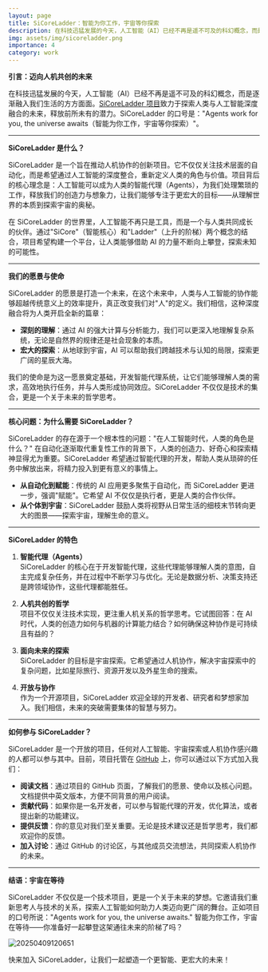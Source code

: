 ```yaml
---
layout: page
title: SiCoreLadder：智能为你工作，宇宙等你探索
description: 在科技迅猛发展的今天，人工智能（AI）已经不再是遥不可及的科幻概念，而是逐渐融入我们生活的方方面面。SiCoreLadder 项目正是这一浪潮中的先锋，致力于探索人类与人工智能深度融合的未来，释放前所未有的潜力。SiCoreLadder 的口号是："Agents work for you, the universe awaits（智能为你工作，宇宙等你探索）"，这不仅是一个愿景，更是对未来科技与人类关系的深刻思考。
img: assets/img/sicoreladder.png
importance: 4
category: work
---
```


**引言：迈向人机共创的未来**

在科技迅猛发展的今天，人工智能（AI）已经不再是遥不可及的科幻概念，而是逐渐融入我们生活的方方面面。[SiCoreLadder 项目](https://github.com/1587causalai/SiCoreLadder)致力于探索人类与人工智能深度融合的未来，释放前所未有的潜力。SiCoreLadder 的口号是："Agents work for you, the universe awaits（智能为你工作，宇宙等你探索）"。

---

**SiCoreLadder 是什么？**

SiCoreLadder 是一个旨在推动人机协作的创新项目。它不仅仅关注技术层面的自动化，而是希望通过人工智能的深度整合，重新定义人类的角色与价值。项目背后的核心理念是：人工智能可以成为人类的智能代理（Agents），为我们处理繁琐的工作，释放我们的创造力与想象力，让我们能够专注于更宏大的目标——从理解世界的本质到探索宇宙的奥秘。

在 SiCoreLadder 的世界里，人工智能不再只是工具，而是一个与人类共同成长的伙伴。通过"SiCore"（智能核心）和"Ladder"（上升的阶梯）两个概念的结合，项目希望构建一个平台，让人类能够借助 AI 的力量不断向上攀登，探索未知的可能性。

---

**我们的愿景与使命**

SiCoreLadder 的愿景是打造一个未来，在这个未来中，人类与人工智能的协作能够超越传统意义上的效率提升，真正改变我们对"人"的定义。我们相信，这种深度融合将为人类开启全新的篇章：

- **深刻的理解**：通过 AI 的强大计算与分析能力，我们可以更深入地理解复杂系统，无论是自然界的规律还是社会现象的本质。
- **宏大的探索**：从地球到宇宙，AI 可以帮助我们跨越技术与认知的局限，探索更广阔的星辰大海。

我们的使命是为这一愿景奠定基础，开发智能代理系统，让它们能够理解人类的需求，高效地执行任务，并与人类形成协同效应。SiCoreLadder 不仅仅是技术的集合，更是一个关于未来的哲学思考。

---

**核心问题：为什么需要 SiCoreLadder？**

SiCoreLadder 的存在源于一个根本性的问题："在人工智能时代，人类的角色是什么？" 在自动化逐渐取代重复性工作的背景下，人类的创造力、好奇心和探索精神显得尤为重要。SiCoreLadder 希望通过智能代理的开发，帮助人类从琐碎的任务中解放出来，将精力投入到更有意义的事情上。

- **从自动化到赋能**：传统的 AI 应用更多聚焦于自动化，而 SiCoreLadder 更进一步，强调"赋能"。它希望 AI 不仅仅是执行者，更是人类的合作伙伴。
- **从个体到宇宙**：SiCoreLadder 鼓励人类将视野从日常生活的细枝末节转向更大的图景——探索宇宙，理解生命的意义。

---

**SiCoreLadder 的特色**

1. **智能代理（Agents）**  
   SiCoreLadder 的核心在于开发智能代理，这些代理能够理解人类的意图，自主完成复杂任务，并在过程中不断学习与优化。无论是数据分析、决策支持还是跨领域协作，这些代理都能胜任。

2. **人机共创的哲学**  
   项目不仅仅关注技术实现，更注重人机关系的哲学思考。它试图回答：在 AI 时代，人类的创造力如何与机器的计算能力结合？如何确保这种协作是可持续且有益的？

3. **面向未来的探索**  
   SiCoreLadder 的目标是宇宙探索。它希望通过人机协作，解决宇宙探索中的复杂问题，比如星际旅行、资源开发以及外星生命的搜索。

4. **开放与协作**  
   作为一个开源项目，SiCoreLadder 欢迎全球的开发者、研究者和梦想家加入。我们相信，未来的突破需要集体的智慧与努力。

---

**如何参与 SiCoreLadder？**

SiCoreLadder 是一个开放的项目，任何对人工智能、宇宙探索或人机协作感兴趣的人都可以参与其中。目前，项目托管在 [GitHub](https://github.com/1587causalai/SiCoreLadder) 上，你可以通过以下方式加入我们：

- **阅读文档**：通过项目的 GitHub 页面，了解我们的愿景、使命以及核心问题。文档提供中英文版本，方便不同背景的用户阅读。
- **贡献代码**：如果你是一名开发者，可以参与智能代理的开发，优化算法，或者提出新的功能建议。
- **提供反馈**：你的意见对我们至关重要。无论是技术建议还是哲学思考，我们都欢迎你的反馈。
- **加入讨论**：通过 GitHub 的讨论区，与其他成员交流想法，共同探索人机协作的未来。

---

**结语：宇宙在等待**

SiCoreLadder 不仅仅是一个技术项目，更是一个关于未来的梦想。它邀请我们重新思考人与技术的关系，探索人工智能如何助力人类迈向更广阔的舞台。正如项目的口号所说："Agents work for you, the universe awaits." 智能为你工作，宇宙在等待——你准备好一起攀登这架通往未来的阶梯了吗？

![20250409120651](https://s2.loli.net/2025/04/09/bF59WK1pEBQHV6P.png)

快来加入 SiCoreLadder，让我们一起塑造一个更智能、更宏大的未来！
